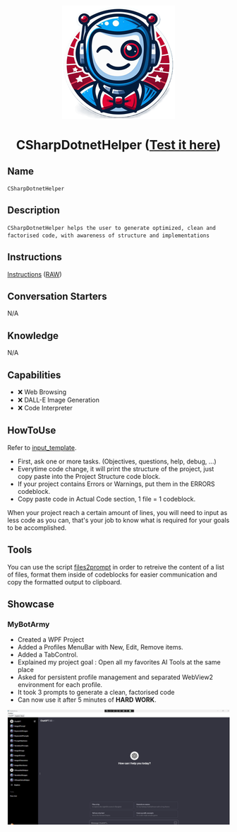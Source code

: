 <div align="center">

![Logo](../../../media/mygpts_logo256.png)

# CSharpDotnetHelper ([Test it here](https://chat.openai.com/g/g-dnsubcd19-csharpdotnethelper))

</div>

## Name

`CSharpDotnetHelper`

## Description

`CSharpDotnetHelper helps the user to generate optimized, clean and factorised code, with awareness of structure and implementations`

## Instructions

[Instructions](https://github.com/innovatodev/MyGPTs/blob/main/GPTs/Code/CSharpDotnetHelper/Instructions.md)
([RAW](https://github.com/innovatodev/MyGPTs/raw/main/GPTs/Code/CSharpDotnetHelper/Instructions.md))

## Conversation Starters

N/A

## Knowledge

N/A

## Capabilities

- ❌ Web Browsing
- ❌ DALL-E Image Generation
- ❌ Code Interpreter

## HowToUse

Refer to [input_template](https://github.com/innovatodev/MyGPTs/raw/main/GPTs/Code/CSharpDotnetHelper/input_template.txt).

- First, ask one or more tasks. (Objectives, questions, help, debug, ...)
- Everytime code change, it will print the structure of the project, just copy paste into the Project Structure code block.
- If your project contains Errors or Warnings, put them in the ERRORS codeblock.
- Copy paste code in Actual Code section, 1 file = 1 codeblock.

When your project reach a certain amount of lines, you will need to input as less code as you can, that's your job to know what is required for your goals to be accomplished.

## Tools

You can use the script [files2prompt](https://github.com/innovatodev/MyGPTs/blob/main/Tools/files2prompt) in order to retreive the content of a list of files, format them inside of codeblocks for easier communication and copy the formatted output to clipboard.

## Showcase

### MyBotArmy

- Created a WPF Project
- Added a Profiles MenuBar with New, Edit, Remove items.
- Added a TabControl.
- Explained my project goal : Open all my favorites AI Tools at the same place
- Asked for persistent profile management and separated WebView2 environment for each profile.
- It took 3 prompts to generate a clean, factorised code
- Can now use it after 5 minutes of **HARD WORK**.

<div align="center">

![Logo](./media/CSharpDotnetHelper_Showcase1.gif)

</div>
